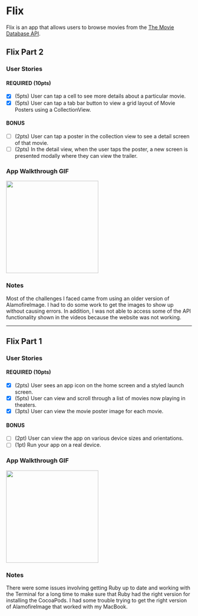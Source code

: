 # Flix

Flix is an app that allows users to browse movies from the [The Movie Database API](http://docs.themoviedb.apiary.io/#).

## Flix Part 2

### User Stories

#### REQUIRED (10pts)
- [x] (5pts) User can tap a cell to see more details about a particular movie.
- [x] (5pts) User can tap a tab bar button to view a grid layout of Movie Posters using a CollectionView.

#### BONUS
- [ ] (2pts) User can tap a poster in the collection view to see a detail screen of that movie.
- [ ] (2pts) In the detail view, when the user taps the poster, a new screen is presented modally where they can view the trailer.

### App Walkthrough GIF
<img src="http://g.recordit.co/UJS9DMFE8S.gif" width=250><br>

### Notes
Most of the challenges I faced came from using an older version of AlamofireImage. I had to do some work to get the images to show up without causing errors. In addition, I was not able to access some of the API functionality shown in the videos because the website was not working. 

---

## Flix Part 1

### User Stories

#### REQUIRED (10pts)
- [x] (2pts) User sees an app icon on the home screen and a styled launch screen.
- [x] (5pts) User can view and scroll through a list of movies now playing in theaters.
- [x] (3pts) User can view the movie poster image for each movie.

#### BONUS
- [ ] (2pt) User can view the app on various device sizes and orientations.
- [ ] (1pt) Run your app on a real device.

### App Walkthrough GIF
<img src="http://g.recordit.co/4OpBG0LG0O.gif" width=250><br>

### Notes
There were some issues involving getting Ruby up to date and working with the Terminal for a long time to make sure that Ruby had the right version for installing the CocoaPods. 
I had some trouble trying to get the right version of AlamofireImage that worked with my MacBook. 
